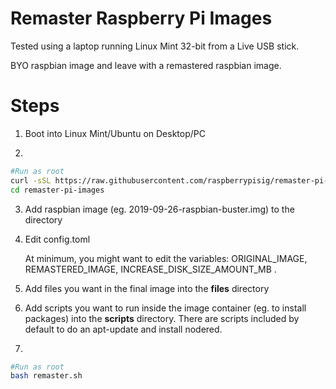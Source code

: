 # Remaster Raspberry Pi Images

Tested using a laptop running Linux Mint 32-bit from a Live USB stick.

BYO raspbian image and leave with a remastered raspbian image.

# Steps

1. Boot into Linux Mint/Ubuntu on Desktop/PC

2.

```sh
#Run as root
curl -sSL https://raw.githubusercontent.com/raspberrypisig/remaster-pi-images/master/get.sh | bash -
cd remaster-pi-images
```
3. Add raspbian image (eg. 2019-09-26-raspbian-buster.img) to the directory

4. Edit config.toml
   
   At minimum, you might want to edit the variables:
   ORIGINAL_IMAGE, REMASTERED_IMAGE, INCREASE_DISK_SIZE_AMOUNT_MB .
   
5. Add files you want in the final image into the **files** directory

6. Add scripts you want to run inside the image container (eg. to install packages) into the **scripts** directory. There are scripts
   included by default to do an apt-update and install nodered.
   
7. 
```sh
#Run as root
bash remaster.sh
```
